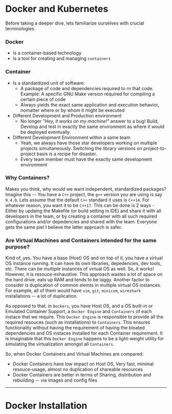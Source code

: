 # Docker and Kubernetes
Before taking a deeper dive, lets familiarize ourselves with crucial terminologies.

### Docker
- Is a container-based technology
- Is a tool for creating and managing `containers`
 
### Container
- Is a standardized unit of software:
  - A package of code and dependencies required to rn that code. Example: A specific GNU Make version required for compiling a certain piece of code
  - Always yields the exact same application and execution behavior, nomatter where or by whom it might be executed
- Different Development and Production environment
  - No longer _"Hey, it works on my machine!"_ answer to a bug! Build, Develop and test in exactly the same environment as where it would be deployed eventually.
- Different Development Environment within a same team
  - Yeah, we always have those star developers working on multiple projects simultaneously. Switching the library versions on project-to-project basis is a recipe for disaster.
  - Every team member must have the exactly same development environment

### Why Containers?
Makes you think, why would we want independent, standardized packages?
Imagine this -- You have a `C++` project, the `g++` version you are using is say `9.4.0`. Lets assume that the default `C++` standard it uses is `C++14`. For whatever reason, you want it to be `C++17`. This can be done is 2 ways - Either by updaing the Makefile (or build setting in IDE) and share it with all developers in the team, or by creating a container with all such required configurations and/or depedencies and shared with the team. Everyone gets the same pie! I believe the latter approach is safer.

### Are Virtual Machines and Containers intended for the same purpose?
Kind of, yes. You have a base (Host) OS and on top of it, you have a virtual OS instance running. It can have its own libraries, depedencies, dev tools, etc. There can be multiple instances of virtual OS as well. So, it works! However, it is resouce-exhaustive. This approach wastes a lot of space on the hard drive, eats up RAM and tends to be laggy. Another factor to consider is duplication of common elemts in multiple virtual OS instances. For example, all of them would have `vim`, `git`, `minicom`, `wireshark` installations -- a lot of duplication.

As opposed to that, in `Dockers`, you have Host OS, and a OS built-in or Emulated Container Support, a `Docker Engine` and `Containers` of each instace that we require. This `Docker Engine` is responsible to provide all the required resouces (such as installations) to `Containers`. This ensures functionality without having the requirement of having the bloated dependencies and OS instaces installed for each Container requirement. It is imaginable that this `Docker Engine` happens to be a light-weight utility for simulating the virtualization amongst all `Containers`.

So, when Docker Containers and Virtual Machines are compared:
+ Docker Containers have low impact on Host OS, Very fast, minimal resouce-usage, almost no duplication of shareable resources
+ Docker Containers are better in terms of Sharing, distribution and rebuilding -- via images and config files

***
# Docker Installation

